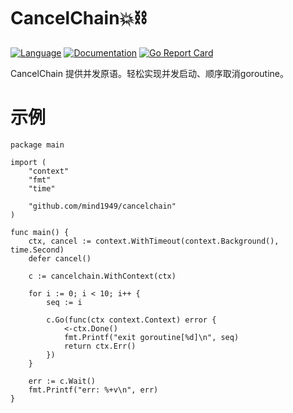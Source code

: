 # CancelChain💥⛓️
[![Language](https://img.shields.io/badge/Language-Go-blue.svg)](https://go.dev/)
[![Documentation](https://godoc.org/github.com/mind1949/cancelchain?status.svg)](https://pkg.go.dev/github.com/mind1949/cancelchain)
[![Go Report Card](https://goreportcard.com/badge/github.com/mind1949/cancelchain)](https://goreportcard.com/report/github.com/mind1949/cancelchain)

CancelChain 提供并发原语。轻松实现并发启动、顺序取消goroutine。

# 示例
```golang
package main

import (
	"context"
	"fmt"
	"time"

	"github.com/mind1949/cancelchain"
)

func main() {
	ctx, cancel := context.WithTimeout(context.Background(), time.Second)
	defer cancel()

	c := cancelchain.WithContext(ctx)

	for i := 0; i < 10; i++ {
		seq := i

		c.Go(func(ctx context.Context) error {
			<-ctx.Done()
			fmt.Printf("exit goroutine[%d]\n", seq)
			return ctx.Err()
		})
	}

	err := c.Wait()
	fmt.Printf("err: %+v\n", err)
}

```

